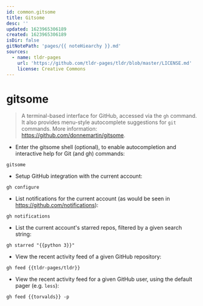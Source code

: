 ```yaml
---
id: common.gitsome
title: Gitsome
desc: ''
updated: 1623965306189
created: 1623965306189
isDir: false
gitNotePath: 'pages/{{ noteHiearchy }}.md'
sources:
  - name: tldr-pages
    url: 'https://github.com/tldr-pages/tldr/blob/master/LICENSE.md'
    license: Creative Commons
---
```

# gitsome

> A terminal-based interface for GitHub, accessed via the `gh` command.
> It also provides menu-style autocomplete suggestions for `git` commands.
> More information: <https://github.com/donnemartin/gitsome>.

- Enter the gitsome shell (optional), to enable autocompletion and interactive help for Git (and gh) commands:

`gitsome`

- Setup GitHub integration with the current account:

`gh configure`

- List notifications for the current account (as would be seen in <https://github.com/notifications>):

`gh notifications`

- List the current account's starred repos, filtered by a given search string:

`gh starred "{{python 3}}"`

- View the recent activity feed of a given GitHub repository:

`gh feed {{tldr-pages/tldr}}`

- View the recent activity feed for a given GitHub user, using the default pager (e.g. `less`):

`gh feed {{torvalds}} -p`

